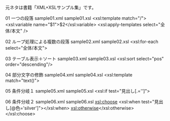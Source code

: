 元ネタは書籍「XML+XSLサンプル集」です。

01 一つの段落
sample01.xml sample01.xsl
<xsl:template match="/">
<xsl:variable name="$1">$2</xsl:variable>
<xsl:apply-templates select="全体/本文" />

02 ループ処理による複数の段落
sample02.xml sample02.xsl
<xsl:for-each select="全体/本文">

03 テーブル表示＋ソート
sample03.xml sample03.xsl
<xsl:sort select="pos" order="descending"/>

04 部分文字の修飾
sample04.xml sample04.xsl
<xsl:template match="text()">

05 条件分岐１
sample05.xml sample05.xsl
<xsl:if test="見出し[.='']">

06 条件分岐２
sample06.xml sample06.xsl
<xsl:choose>
<xsl:when test="見出し[@色='silver']"></xsl:when>
<xsl:otherwise></xsl:otherwise>
</xsl:choose>
